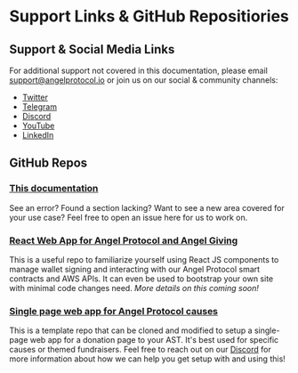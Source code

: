 # Support Links & GitHub Repositiories

## Support & Social Media Links

For additional support not covered in this documentation, please email <a href="mailto:support@angelprotocol.io">support@angelprotocol.io</a> or join us on our social & community channels:
- <a href="https://twitter.com/AngelProtocol">Twitter</a>
- <a href="https://t.me/angelprotocoI">Telegram</a>
- <a href="https://discord.gg/angelprotocol">Discord</a>
- <a href="https://www.youtube.com/angelprotocol">YouTube</a>
- <a href="https://www.linkedin.com/company/angel-protocol/">LinkedIn</a>
 
## GitHub Repos

### [This documentation](https://github.com/AngelProtocolFinance/ap-documentation)

See an error? Found a section lacking? Want to see a new area covered for your use case? Feel free to open an issue here for us to work on.

### [React Web App for Angel Protocol and Angel Giving](https://github.com/AngelProtocolFinance/angelprotocol-web-app)

This is a useful repo to familiarize yourself using React JS components to manage wallet signing and interacting with our Angel Protocol smart contracts and AWS APIs. It can even be used to bootstrap your own site with minimal code changes need. *More details on this coming soon!*

### [Single page web app for Angel Protocol causes](https://github.com/AngelProtocolFinance/causes-donation-portal)

This is a template repo that can be cloned and modified to setup a single-page web app for a donation page to your AST. It's best used for specific causes or themed fundraisers. Feel free to reach out on our <a href="https://discord.gg/angelprotocol" target="_blank">Discord</a> for more information about how we can help you get setup with and using this!
